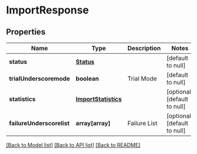 # ImportResponse

## Properties
Name | Type | Description | Notes
------------ | ------------- | ------------- | -------------
**status** | [**Status**](Status.md) |  | [default to null]
**trialUnderscoremode** | **boolean** | Trial Mode | [default to null]
**statistics** | [**ImportStatistics**](ImportStatistics.md) |  | [optional] [default to null]
**failureUnderscorelist** | **array[array]** | Failure List | [optional] [default to null]

[[Back to Model list]](../README.md#documentation-for-models) [[Back to API list]](../README.md#documentation-for-api-endpoints) [[Back to README]](../README.md)



